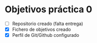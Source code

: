 **Objetivos práctica 0**
===============================

- [ ] Repositorio creado (falta entrega)
- [x] Fichero de objetivos creado
- [x] Perfil de Git/Github configurado
